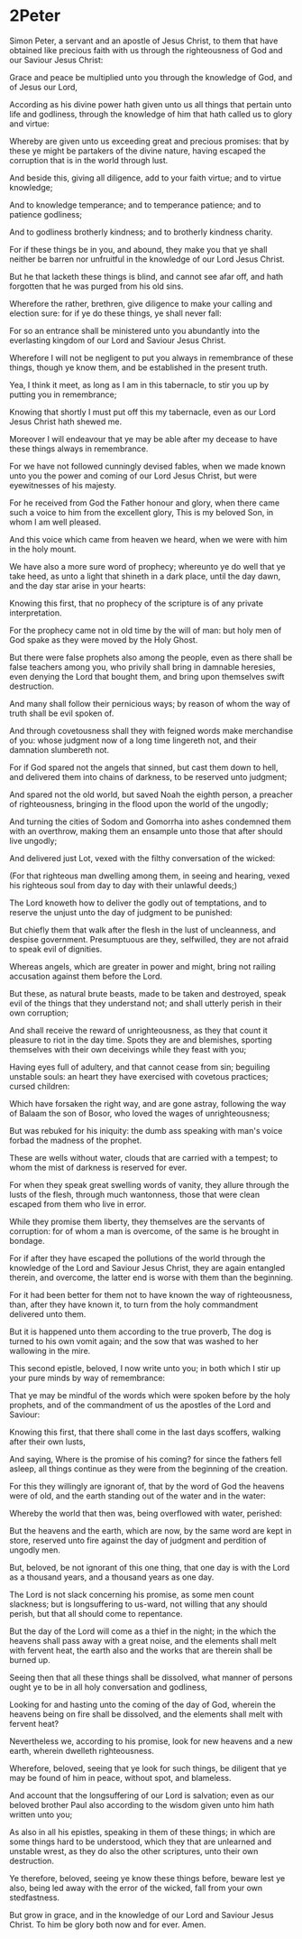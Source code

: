 # 2Peter

<p id="kjv2pe-1:1">Simon Peter, a servant and an apostle of Jesus Christ, to them that have obtained like precious faith with us through the righteousness of God and our Saviour Jesus Christ:</p>

<p id="kjv2pe-1:2">Grace and peace be multiplied unto you through the knowledge of God, and of Jesus our Lord,</p>

<p id="kjv2pe-1:3">According as his divine power hath given unto us all things that pertain unto life and godliness, through the knowledge of him that hath called us to glory and virtue:</p>

<p id="kjv2pe-1:4">Whereby are given unto us exceeding great and precious promises: that by these ye might be partakers of the divine nature, having escaped the corruption that is in the world through lust.</p>

<p id="kjv2pe-1:5">And beside this, giving all diligence, add to your faith virtue; and to virtue knowledge;</p>

<p id="kjv2pe-1:6">And to knowledge temperance; and to temperance patience; and to patience godliness;</p>

<p id="kjv2pe-1:7">And to godliness brotherly kindness; and to brotherly kindness charity.</p>

<p id="kjv2pe-1:8">For if these things be in you, and abound, they make you that ye shall neither be barren nor unfruitful in the knowledge of our Lord Jesus Christ.</p>

<p id="kjv2pe-1:9">But he that lacketh these things is blind, and cannot see afar off, and hath forgotten that he was purged from his old sins.</p>

<p id="kjv2pe-1:10">Wherefore the rather, brethren, give diligence to make your calling and election sure: for if ye do these things, ye shall never fall:</p>

<p id="kjv2pe-1:11">For so an entrance shall be ministered unto you abundantly into the everlasting kingdom of our Lord and Saviour Jesus Christ.</p>

<p id="kjv2pe-1:12">Wherefore I will not be negligent to put you always in remembrance of these things, though ye know them, and be established in the present truth.</p>

<p id="kjv2pe-1:13">Yea, I think it meet, as long as I am in this tabernacle, to stir you up by putting you in remembrance;</p>

<p id="kjv2pe-1:14">Knowing that shortly I must put off this my tabernacle, even as our Lord Jesus Christ hath shewed me.</p>

<p id="kjv2pe-1:15">Moreover I will endeavour that ye may be able after my decease to have these things always in remembrance.</p>

<p id="kjv2pe-1:16">For we have not followed cunningly devised fables, when we made known unto you the power and coming of our Lord Jesus Christ, but were eyewitnesses of his majesty.</p>

<p id="kjv2pe-1:17">For he received from God the Father honour and glory, when there came such a voice to him from the excellent glory, This is my beloved Son, in whom I am well pleased.</p>

<p id="kjv2pe-1:18">And this voice which came from heaven we heard, when we were with him in the holy mount.</p>

<p id="kjv2pe-1:19">We have also a more sure word of prophecy; whereunto ye do well that ye take heed, as unto a light that shineth in a dark place, until the day dawn, and the day star arise in your hearts:</p>

<p id="kjv2pe-1:20">Knowing this first, that no prophecy of the scripture is of any private interpretation.</p>

<p id="kjv2pe-1:21">For the prophecy came not in old time by the will of man: but holy men of God spake as they were moved by the Holy Ghost.</p>

<p id="kjv2pe-2:1">But there were false prophets also among the people, even as there shall be false teachers among you, who privily shall bring in damnable heresies, even denying the Lord that bought them, and bring upon themselves swift destruction.</p>

<p id="kjv2pe-2:2">And many shall follow their pernicious ways; by reason of whom the way of truth shall be evil spoken of.</p>

<p id="kjv2pe-2:3">And through covetousness shall they with feigned words make merchandise of you: whose judgment now of a long time lingereth not, and their damnation slumbereth not.</p>

<p id="kjv2pe-2:4">For if God spared not the angels that sinned, but cast them down to hell, and delivered them into chains of darkness, to be reserved unto judgment;</p>

<p id="kjv2pe-2:5">And spared not the old world, but saved Noah the eighth person, a preacher of righteousness, bringing in the flood upon the world of the ungodly;</p>

<p id="kjv2pe-2:6">And turning the cities of Sodom and Gomorrha into ashes condemned them with an overthrow, making them an ensample unto those that after should live ungodly;</p>

<p id="kjv2pe-2:7">And delivered just Lot, vexed with the filthy conversation of the wicked:</p>

<p id="kjv2pe-2:8">(For that righteous man dwelling among them, in seeing and hearing, vexed his righteous soul from day to day with their unlawful deeds;)</p>

<p id="kjv2pe-2:9">The Lord knoweth how to deliver the godly out of temptations, and to reserve the unjust unto the day of judgment to be punished:</p>

<p id="kjv2pe-2:10">But chiefly them that walk after the flesh in the lust of uncleanness, and despise government. Presumptuous are they, selfwilled, they are not afraid to speak evil of dignities.</p>

<p id="kjv2pe-2:11">Whereas angels, which are greater in power and might, bring not railing accusation against them before the Lord.</p>

<p id="kjv2pe-2:12">But these, as natural brute beasts, made to be taken and destroyed, speak evil of the things that they understand not; and shall utterly perish in their own corruption;</p>

<p id="kjv2pe-2:13">And shall receive the reward of unrighteousness, as they that count it pleasure to riot in the day time. Spots they are and blemishes, sporting themselves with their own deceivings while they feast with you;</p>

<p id="kjv2pe-2:14">Having eyes full of adultery, and that cannot cease from sin; beguiling unstable souls: an heart they have exercised with covetous practices; cursed children:</p>

<p id="kjv2pe-2:15">Which have forsaken the right way, and are gone astray, following the way of Balaam the son of Bosor, who loved the wages of unrighteousness;</p>

<p id="kjv2pe-2:16">But was rebuked for his iniquity: the dumb ass speaking with man's voice forbad the madness of the prophet.</p>

<p id="kjv2pe-2:17">These are wells without water, clouds that are carried with a tempest; to whom the mist of darkness is reserved for ever.</p>

<p id="kjv2pe-2:18">For when they speak great swelling words of vanity, they allure through the lusts of the flesh, through much wantonness, those that were clean escaped from them who live in error.</p>

<p id="kjv2pe-2:19">While they promise them liberty, they themselves are the servants of corruption: for of whom a man is overcome, of the same is he brought in bondage.</p>

<p id="kjv2pe-2:20">For if after they have escaped the pollutions of the world through the knowledge of the Lord and Saviour Jesus Christ, they are again entangled therein, and overcome, the latter end is worse with them than the beginning.</p>

<p id="kjv2pe-2:21">For it had been better for them not to have known the way of righteousness, than, after they have known it, to turn from the holy commandment delivered unto them.</p>

<p id="kjv2pe-2:22">But it is happened unto them according to the true proverb, The dog is turned to his own vomit again; and the sow that was washed to her wallowing in the mire.</p>

<p id="kjv2pe-3:1">This second epistle, beloved, I now write unto you; in both which I stir up your pure minds by way of remembrance:</p>

<p id="kjv2pe-3:2">That ye may be mindful of the words which were spoken before by the holy prophets, and of the commandment of us the apostles of the Lord and Saviour:</p>

<p id="kjv2pe-3:3">Knowing this first, that there shall come in the last days scoffers, walking after their own lusts,</p>

<p id="kjv2pe-3:4">And saying, Where is the promise of his coming? for since the fathers fell asleep, all things continue as they were from the beginning of the creation.</p>

<p id="kjv2pe-3:5">For this they willingly are ignorant of, that by the word of God the heavens were of old, and the earth standing out of the water and in the water:</p>

<p id="kjv2pe-3:6">Whereby the world that then was, being overflowed with water, perished:</p>

<p id="kjv2pe-3:7">But the heavens and the earth, which are now, by the same word are kept in store, reserved unto fire against the day of judgment and perdition of ungodly men.</p>

<p id="kjv2pe-3:8">But, beloved, be not ignorant of this one thing, that one day is with the Lord as a thousand years, and a thousand years as one day.</p>

<p id="kjv2pe-3:9">The Lord is not slack concerning his promise, as some men count slackness; but is longsuffering to us-ward, not willing that any should perish, but that all should come to repentance.</p>

<p id="kjv2pe-3:10">But the day of the Lord will come as a thief in the night; in the which the heavens shall pass away with a great noise, and the elements shall melt with fervent heat, the earth also and the works that are therein shall be burned up.</p>

<p id="kjv2pe-3:11">Seeing then that all these things shall be dissolved, what manner of persons ought ye to be in all holy conversation and godliness,</p>

<p id="kjv2pe-3:12">Looking for and hasting unto the coming of the day of God, wherein the heavens being on fire shall be dissolved, and the elements shall melt with fervent heat?</p>

<p id="kjv2pe-3:13">Nevertheless we, according to his promise, look for new heavens and a new earth, wherein dwelleth righteousness.</p>

<p id="kjv2pe-3:14">Wherefore, beloved, seeing that ye look for such things, be diligent that ye may be found of him in peace, without spot, and blameless.</p>

<p id="kjv2pe-3:15">And account that the longsuffering of our Lord is salvation; even as our beloved brother Paul also according to the wisdom given unto him hath written unto you;</p>

<p id="kjv2pe-3:16">As also in all his epistles, speaking in them of these things; in which are some things hard to be understood, which they that are unlearned and unstable wrest, as they do also the other scriptures, unto their own destruction.</p>

<p id="kjv2pe-3:17">Ye therefore, beloved, seeing ye know these things before, beware lest ye also, being led away with the error of the wicked, fall from your own stedfastness.</p>

<p id="kjv2pe-3:18">But grow in grace, and in the knowledge of our Lord and Saviour Jesus Christ. To him be glory both now and for ever. Amen.</p>

